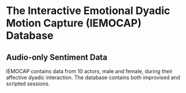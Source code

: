 # The Interactive Emotional Dyadic Motion Capture (IEMOCAP) Database

## Audio-only Sentiment Data

IEMOCAP contains data from 10 actors, male and female, during their affective dyadic interaction. The database contains both improvised and scripted sessions.

